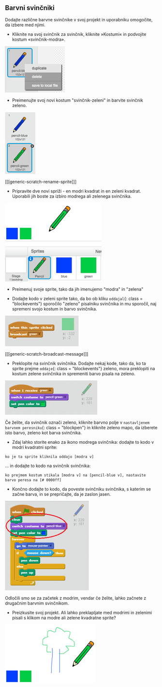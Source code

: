 ## Barvni svinčniki

Dodajte različne barvne svinčnike v svoj projekt in uporabniku omogočite, da izbere med njimi.

+ Kliknite na svoj svinčnik za svinčnik, kliknite »Kostumi« in podvojite kostum «svinčnik-modra».

![screenshot](images/paint-blue-duplicate.png)

+ Preimenujte svoj novi kostum "svinčnik-zeleni" in barvite svinčnik zeleno.

![screenshot](images/paint-pencil-green.png)

[[[generic-scratch-rename-sprite]]]

+ Pripravite dve novi spriži - en modri kvadrat in en zeleni kvadrat. Uporabili jih boste za izbiro modrega ali zelenega svinčnika.

![screenshot](images/paint-selectors.png)

+ Preimenuj svoje sprite, tako da jih imenujemo "modra" in "zelena"

+ Dodajte kodo v zeleni sprite tako, da bo ob kliku `oddajal`{: class = "blockevents"} sporočilo "zeleno" pisalniku svinčnika in mu sporočil, naj spremeni svojo kostum in barvo svinčnika.

![Oddaj zeleno](images/paint-broadcast-green.png)

[[[generic-scratch-broadcast-message]]]

+ Preklopite na svinčnik svinčnika. Dodajte nekaj kode, tako da, ko ta sprite prejme `oddaje`{: class = "blockevents"} zeleno, mora preklopiti na kostum zelene svinčnika in spremeniti barvo pisala na zeleno.

![Oddaj zeleno](images/broadcast-green.png)

Če želite, da svinčnik označi zeleno, kliknite barvno polje v `nastavljenem barvnem peresniku`{: class = "blockpen"} in kliknite zeleno mapo, da izberete isto barvo, zeleno kot barva svinčnika.

+ Zdaj lahko storite enako za ikono modrega svinčnika: dodajte to kodo v modri kvadratni sprite:

```blocks
ko je ta sprite kliknila oddajo [modra v]
```

... in dodajte to kodo na svinčnik svinčnika:

```blocks
ko prejmem kostum stikala [modra v] na [pencil-blue v], nastavite barvo peresa na [# 0000ff]
```

+ Končno dodajte to kodo, da poveste svinčniku svinčnika, s katerim se začne barva, in se prepričajte, da je zaslon jasen.

![Začni svinčnik](images/start-pencil.png)

Odločili smo se za začetek z modrim, vendar če želite, lahko začnete z drugačnim barvnim svinčnikom.

+ Preizkusite svoj projekt. Ali lahko preklapljate med modrimi in zelenimi pisali s klikom na modre ali zelene kvadratne sprite?

![screenshot](images/paint-pens-test.png)